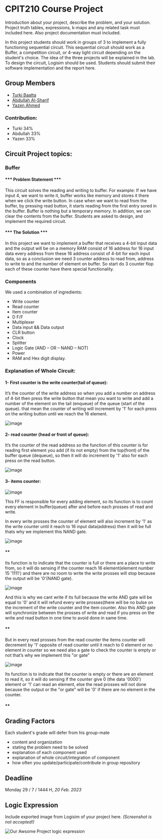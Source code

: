 # CPIT210 Course Project
Introduction about your project, describe the problem, and your solution. Project truth tables, expressions, k-maps and any related task must included here. Also project documentation must included.

In this project students should work in groups of 3 to implement a fully functioning sequential circuit. This sequential circuit should work as a Buffer, a competition circuit, or 4-way light circuit depending on the student's choice. The idea of the three projects will be explained in the lab. To design the circuit, Logisim should be used. Students should submit their software implementation and the report here. 

## Group Members
[comment]: <> (each group memeber should write his first, middle and last name with link to his GitHub account)
- [Turki Baatta](https://github.com/TurkiBaatta)
- [Abdullah Al-Sharif](https://github.com/Abdullahalsharif21)
- [Yazen Ahmed](https://github.com/Yzn80)

[comment]: <> (Students should include the contribution percentage of each group member.)
[comment]: <> (Example:)
### Contribution:
- Turki 34%
- Abdullah 33%
- Yazen 33%

## Circuit Project topics:

[comment]: <> (Choose one of the following, your choice need to be accepted by Instructor)

### Buffer
#### *** Problem Statement ***
This circuit solves the reading and writing to buffer. For example: If we have input 4, we want to write it, buffer works like memory and stores it there when we click the write button. In case when we want to read from the buffer, by pressing read button, it starts reading from the first entry sored in the buffer. Buffer is nothing but a temporary memory. In addition, we can clear the contents from the buffer. Students are asked to design, and implement the required circuit.

#### *** The Solution ***
In this project we want to implement a buffer that receives a 4-bit input data and the output will be on a memory RAM consist of 16 address for 16 input data every address from these 16 address consist of 4-bit for each input data, so as a conclusion we need 3 counter address to read from, address to write to and the number of element on buffer. So start do 3 counter flop each of these counter have there special functionality.

### Components

We used a combination of ingredients:
- Write counter
- Read counter
- Item counter
- D F/F
- Multiplexer
- Data input && Data output
- CLR button
- Clock
- Splitter
- Logic Gate (AND – OR – NAND – NOT)
- Power
- RAM and Hex digit display.

### Explanation of Whole Circuit:
#### 1- First counter is the write counter(tail of queue):
It’s the counter of the write address so when you add a number on address of 4-bit then press the write button that mean you want to write and add a number of the element on the tail (enqueue)  of the queue (start of the queue). that mean the counter of writing will increment by '1' for each press on the writing button until we reach the 16 element.

![image](https://user-images.githubusercontent.com/77943208/219878508-5e59dd6f-7f96-4ff1-b6b3-90ea7e03f797.png)

#### 2- read counter (head or front of queue):
It’s the counter of the read address so the function of this counter is for reading first element you add (if its not empty) from the top(front) of the buffer queue (dequeue), so then it will do increment by '1' also for each press on the read button.

![image](https://user-images.githubusercontent.com/77943208/219878603-796197d1-d9dc-41a1-9a27-b8c17413e33d.png)

#### 3- items counter:
![image](https://user-images.githubusercontent.com/77943208/219879631-8035ff24-296a-4d6f-b534-fb4f58dff90c.png)

This FF is responsible for every adding element, so its function is to count every element in buffer(queue) after and before each prosses of read and write.

In every write prosses the counter of element will also increment by '1' as the write counter until it reach to 16 input data(address) then it will be full thats why we implement this NAND gate.

![image](https://user-images.githubusercontent.com/77943208/219879790-7a5a57f5-5afb-45f7-b275-d6cc23aa8d9c.png)

#### **

Its function is to indicate that the counter is full or there are a place to write from, so it will do sensing if the counter reach 16 element(element number 15 '1111') and there are no room to write the write prosses will stop because the output will be '0'(NAND gate).

![image](https://user-images.githubusercontent.com/77943208/219882170-28781e0c-ec47-4406-a3bd-a189f35d30d9.png)

And this is why we cant write if its full because the write AND gate will be equal to '0' and it will refund every write prosses(there will be no bulse on the increment of the write counter and the item counter. Also this AND gate will synchronize between the prosses of write and read if you press on the write and read button in one time to avoid done in same time.

#### **
But in every read prosses from the read counter the items counter will decrement by '1' opposite of read counter until it reach to 0 element or no element in counter so we need also a gate to check the counter is empty or not that’s why we implement this "or gate"

![image](https://user-images.githubusercontent.com/77943208/219882454-6b6e3cf0-d855-4365-8c8c-e05960c1249c.png)

Its function is to indicate that the counter is empty or there are an element to read it, so it will do sensing if the counter give 0 (the data '0000') element or '1' can read an element, else the read prosses will not done because the output or the "or gate" will be '0' if there are no element in the counter.

#### **

## Grading Factors
Each student's grade will defer from his group-mate 
- content and organization
- stating the problem need to be solved
- explanation of each component used
- explanation of whole circuit/integration of component
- how often you update/participate/contribute in group repository

## Deadline
Monday 29 / 7 / 1444 H, *20 Feb. 2023*

## Logic Expression
Include exported image from Logisim of your project here. *(Screenshot is not accepted!)*

![Our Awsome Project logic expression](/images/logic-expression.png)

